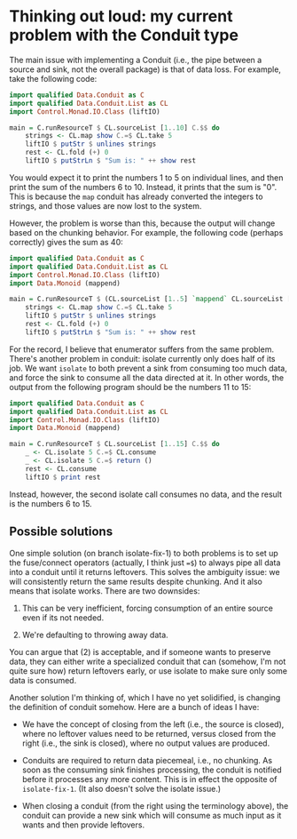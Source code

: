 Thinking out loud: my current problem with the Conduit type
===========================

The main issue with implementing a Conduit (i.e., the pipe between a source and
sink, not the overall package) is that of data loss. For example, take the
following code:

```haskell
import qualified Data.Conduit as C
import qualified Data.Conduit.List as CL
import Control.Monad.IO.Class (liftIO)

main = C.runResourceT $ CL.sourceList [1..10] C.$$ do
    strings <- CL.map show C.=$ CL.take 5
    liftIO $ putStr $ unlines strings
    rest <- CL.fold (+) 0
    liftIO $ putStrLn $ "Sum is: " ++ show rest
```

You would expect it to print the numbers 1 to 5 on individual lines, and then
print the sum of the numbers 6 to 10. Instead, it prints that the sum is "0".
This is because the `map` conduit has already converted the integers to
strings, and those values are now lost to the system.

However, the problem is worse than this, because the output will change based
on the chunking behavior. For example, the following code (perhaps correctly)
gives the sum as 40:

```haskell
import qualified Data.Conduit as C
import qualified Data.Conduit.List as CL
import Control.Monad.IO.Class (liftIO)
import Data.Monoid (mappend)

main = C.runResourceT $ (CL.sourceList [1..5] `mappend` CL.sourceList [6..10]) C.$$ do
    strings <- CL.map show C.=$ CL.take 5
    liftIO $ putStr $ unlines strings
    rest <- CL.fold (+) 0
    liftIO $ putStrLn $ "Sum is: " ++ show rest
```

For the record, I believe that enumerator suffers from the same problem.
There's another problem in conduit: isolate currently only does half of its
job. We want `isolate` to both prevent a sink from consuming too much data, and
force the sink to consume all the data directed at it. In other words, the
output from the following program should be the numbers 11 to 15:

```haskell
import qualified Data.Conduit as C
import qualified Data.Conduit.List as CL
import Control.Monad.IO.Class (liftIO)
import Data.Monoid (mappend)

main = C.runResourceT $ CL.sourceList [1..15] C.$$ do
    _ <- CL.isolate 5 C.=$ CL.consume
    _ <- CL.isolate 5 C.=$ return ()
    rest <- CL.consume
    liftIO $ print rest
```

Instead, however, the second isolate call consumes no data, and the result is
the numbers 6 to 15.

Possible solutions
---------------------------

One simple solution (on branch isolate-fix-1) to both problems is to set up the
fuse/connect operators (actually, I think just `=$`) to always pipe all data
into a conduit until it returns leftovers. This solves the ambiguity issue: we
will consistently return the same results despite chunking. And it also means
that isolate works. There are two downsides:

1. This can be very inefficient, forcing consumption of an entire source even
   if its not needed.

2. We're defaulting to throwing away data.

You can argue that (2) is acceptable, and if someone wants to preserve data,
they can either write a specialized conduit that can (somehow, I'm not quite
sure how) return leftovers early, or use isolate to make sure only some data is
consumed.

Another solution I'm thinking of, which I have no yet solidified, is changing
the definition of conduit somehow. Here are a bunch of ideas I have:

* We have the concept of closing from the left (i.e., the source is closed),
  where no leftover values need to be returned, versus closed from the right
  (i.e., the sink is closed), where no output values are produced.

* Conduits are required to return data piecemeal, i.e., no chunking. As soon as
  the consuming sink finishes processing, the conduit is notified before it
  processes any more content. This is in effect the opposite of
  `isolate-fix-1`. (It also doesn't solve the isolate issue.)

* When closing a conduit (from the right using the terminology above), the
  conduit can provide a new sink which will consume as much input as it wants
  and then provide leftovers.
